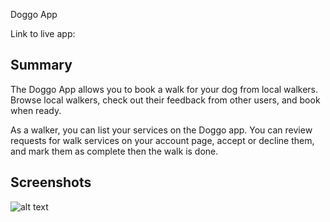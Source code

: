 Doggo App

Link to live app:

## Summary
The Doggo App allows you to book a walk for your dog from local walkers. Browse local walkers, check out their feedback from other users, and book when ready.

As a walker, you can list your services on the Doggo app. You can review requests for walk services on your account page, accept or decline them, and mark them as complete then the walk is done.

## Screenshots

![alt text](https://github.com/benharris28/doggo/blob/master/Browse_Walker_Screen.png?raw=true)